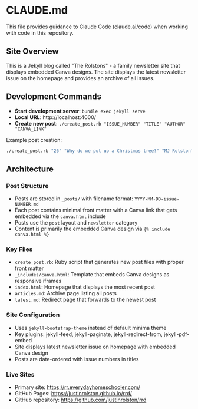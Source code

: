 # CLAUDE.md

This file provides guidance to Claude Code (claude.ai/code) when working with code in this repository.

## Site Overview

This is a Jekyll blog called "The Rolstons" - a family newsletter site that displays embedded Canva designs. The site displays the latest newsletter issue on the homepage and provides an archive of all issues.

## Development Commands

- **Start development server**: `bundle exec jekyll serve`
- **Local URL**: http://localhost:4000/
- **Create new post**: `./create_post.rb "ISSUE_NUMBER" "TITLE" "AUTHOR" "CANVA_LINK"`

Example post creation:
```bash
./create_post.rb "26" "Why do we put up a Christmas tree?" "MJ Rolston" "https://www.canva.com/design/DAGZwoAvrtM/uV51siXkaokLe3x9iTSW8g/view"
```

## Architecture

### Post Structure
- Posts are stored in `_posts/` with filename format: `YYYY-MM-DD-issue-NUMBER.md`
- Each post contains minimal front matter with a Canva link that gets embedded via the `canva.html` include
- Posts use the `post` layout and `newsletter` category
- Content is primarily the embedded Canva design via `{% include canva.html %}`

### Key Files
- `create_post.rb`: Ruby script that generates new post files with proper front matter
- `_includes/canva.html`: Template that embeds Canva designs as responsive iframes
- `index.html`: Homepage that displays the most recent post
- `articles.md`: Archive page listing all posts
- `latest.md`: Redirect page that forwards to the newest post

### Site Configuration
- Uses `jekyll-bootstrap-theme` instead of default minima theme
- Key plugins: jekyll-feed, jekyll-paginate, jekyll-redirect-from, jekyll-pdf-embed
- Site displays latest newsletter issue on homepage with embedded Canva design
- Posts are date-ordered with issue numbers in titles

### Live Sites
- Primary site: https://rr.everydayhomeschooler.com/
- GitHub Pages: https://justinrolston.github.io/rrd/
- GitHub repository: https://github.com/justinrolston/rrd